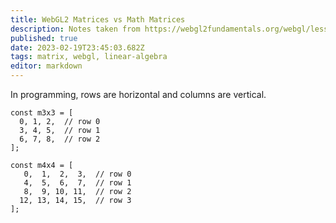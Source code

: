 ```yaml
---
title: WebGL2 Matrices vs Math Matrices
description: Notes taken from https://webgl2fundamentals.org/webgl/lessons/webgl-matrix-vs-math.html
published: true
date: 2023-02-19T23:45:03.682Z
tags: matrix, webgl, linear-algebra
editor: markdown
---
```


In programming, rows are horizontal and columns are vertical. 

```
const m3x3 = [
  0, 1, 2,  // row 0
  3, 4, 5,  // row 1
  6, 7, 8,  // row 2
];
 
const m4x4 = [
   0,  1,  2,  3,  // row 0 
   4,  5,  6,  7,  // row 1
   8,  9, 10, 11,  // row 2
  12, 13, 14, 15,  // row 3
];
```